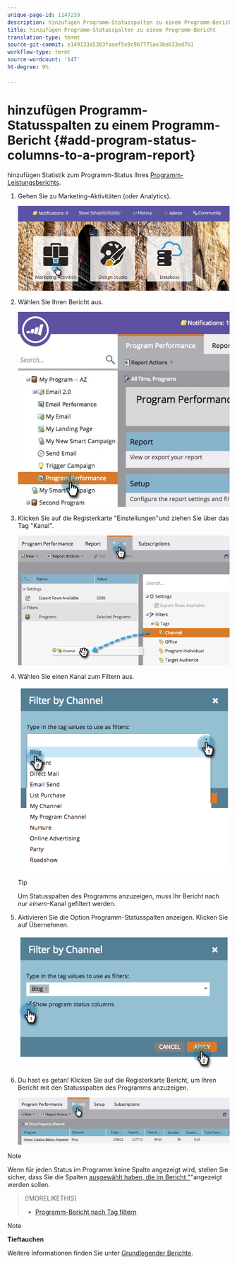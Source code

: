 ```yaml
---
unique-page-id: 1147239
description: hinzufügen Programm-Statusspalten zu einem Programm-Bericht - Marketing-Dokumente - Produktdokumentation
title: hinzufügen Programm-Statusspalten zu einem Programm-Bericht
translation-type: tm+mt
source-git-commit: e149133a5383faaef5e9c9b7775ae36e633ed7b1
workflow-type: tm+mt
source-wordcount: '147'
ht-degree: 0%

---
```



# hinzufügen Programm-Statusspalten zu einem Programm-Bericht {#add-program-status-columns-to-a-program-report}

hinzufügen Statistik zum Programm-Status Ihres [Programm-Leistungsberichts](create-a-program-performance-report.md).

1. Gehen Sie zu Marketing-Aktivitäten (oder Analytics).

   ![](assets/login-marketing-activities-2.png)

1. Wählen Sie Ihren Bericht aus.

   ![](assets/emailperformance.jpg)

1. Klicken Sie auf die Registerkarte &quot;Einstellungen&quot;und ziehen Sie über das Tag &quot;Kanal&quot;.

   ![](assets/image2014-9-23-16-3a26-3a38.png)

1. Wählen Sie einen Kanal zum Filtern aus.

   ![](assets/image2014-9-23-16-3a26-3a48.png)

   >[!TIP]
   >
   >Um Statusspalten des Programms anzuzeigen, muss Ihr Bericht nach *nur einem*-Kanal gefiltert werden.

1. Aktivieren Sie die Option Programm-Statusspalten anzeigen. Klicken Sie auf Übernehmen.

   ![](assets/image2014-9-23-16-3a26-3a53.png)

1. Du hast es getan! Klicken Sie auf die Registerkarte Bericht, um Ihren Bericht mit den Statusspalten des Programms anzuzeigen.

   ![](assets/programreport.jpg)

>[!NOTE]
>
>Wenn für jeden Status im Programm keine Spalte angezeigt wird, stellen Sie sicher, dass Sie die Spalten [ausgewählt haben, die im Bericht &quot;](../../../../product-docs/reporting/basic-reporting/editing-reports/select-report-columns.md)&quot;angezeigt werden sollen.

>[!MORELIKETHIS]
>
>* [Programm-Bericht nach Tag filtern](filter-a-program-report-by-tag.md)

>



>[!NOTE]
>
>**Tieftauchen**
>
>Weitere Informationen finden Sie unter [Grundlegender Berichte](http://docs.marketo.com/display/docs/basic+reporting).

